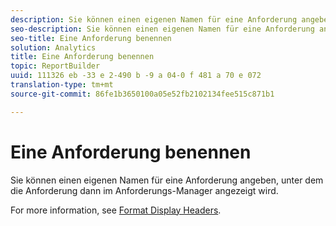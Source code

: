 ```yaml
---
description: Sie können einen eigenen Namen für eine Anforderung angeben, unter dem die Anforderung dann im Anforderungs-Manager angezeigt wird.
seo-description: Sie können einen eigenen Namen für eine Anforderung angeben, unter dem die Anforderung dann im Anforderungs-Manager angezeigt wird.
seo-title: Eine Anforderung benennen
solution: Analytics
title: Eine Anforderung benennen
topic: ReportBuilder
uuid: 111326 eb -33 e 2-490 b -9 a 04-0 f 481 a 70 e 072
translation-type: tm+mt
source-git-commit: 86fe1b3650100a05e52fb2102134fee515c871b1

---
```



# Eine Anforderung benennen

Sie können einen eigenen Namen für eine Anforderung angeben, unter dem die Anforderung dann im Anforderungs-Manager angezeigt wird.

For more information, see [Format Display Headers](../../../analyze/report-builder/layout/t-format-display-headers.md#task_45C7C4938C2C47FCB02634A1248AA831).
